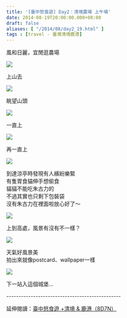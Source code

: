 ```yaml
---
title: '[臺中怒食遊] Day2：清境農場 上午場'
date: 2014-08-19T20:00:00.000+08:00
draft: false
aliases: [ "/2014/08/day2_19.html" ]
tags : [travel - 臺灣清境鹿港]
---
```


風和日麗，宜閒逛農場  

![](/images/taichung2c1.jpg)

上山去  

![](/images/taichung2c2.jpg)

眺望山頭  

![](/images/taichung2c3.jpg)

一直上  

![](/images/taichung2c4.jpg)

再一直上  

![](/images/taichung2c5.jpg)

到達涼亭時發現有人繽紛樂緊  
有隻胃食貓伸手想偷食  
貓貓不能吃朱古力的  
不過其實也只剩下包裝袋  
沒有朱古力在裡面啦放心好了～  

![](/images/taichung2c6.jpg)

上到高處，風景有沒有不一樣？  

![](/images/taichung2c.jpg)

天氣好風景美  
拍出來就像postcard、wallpaper一樣  

![](/images/taichung2c7.jpg)

下一站入這個城堡...  
  
\-----------------------------------------------  
  
延伸閱讀：[臺中怒食遊 +清境 & 鹿港（8D7N）](https://hidie.net/taichung8d7n/)
